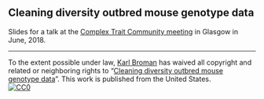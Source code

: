 ## Cleaning diversity outbred mouse genotype data

Slides for a talk at the [Complex Trait Community
meeting](http://www.complextrait.org/ctc2018/) in Glasgow in
June, 2018.

---

To the extent possible under law,
[Karl Broman](https://github.com/kbroman)
has waived all copyright and related or neighboring rights to
&ldquo;[Cleaning diversity outbred mouse genotype
data](https://github.com/kbroman/Talk_CTC2018)&rdquo;.
This work is published from the United States.
<br/>
[![CC0](https://i.creativecommons.org/p/zero/1.0/88x31.png)](https://creativecommons.org/publicdomain/zero/1.0/)
